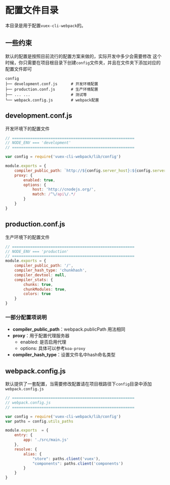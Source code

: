 # 配置文件目录

本目录是用于配置`vuex-cli-webpack`的。

## 一些约束
默认的配置是按照目前流行的配置方案来做的，实际开发中多少会需要修改
这个时候，你只需要在项目根目录下创建`config`文件夹，并且在文件夹下添加对应的配置文件即可
```
config
├── development.conf.js      # 开发环境配置
├── production.conf.js		 # 生产环境配置
├── ... ...					 # 测试等
└── webpack.config.js		 # webpack配置
```

## development.conf.js

开发环境下的配置文件

```javascript
// ======================================================
// NODE_ENV === 'development'
// ======================================================

var config = require('vuex-cli-webpack/lib/config')

module.exports = {
	compiler_public_path: `http://${config.server_host}:${config.server_port}/`,
	proxy: {
		enabled: true,
		options: {
			host: 'http://cnodejs.org/',
			match: /^\/api\/.*/
		}
	}
}
```

## production.conf.js

生产环境下的配置文件

```javascript
// ======================================================
// NODE_ENV === 'production'
// ======================================================
module.exports = {
	compiler_public_path: '/',
	compiler_hash_type: 'chunkhash',
	compiler_devtool: null,
	compiler_stats: {
		chunks: true,
		chunkModules: true,
		colors: true
	}
}
```

### 一部分配置项说明

+ **compiler_public_path**：webpack.publicPath 用法相同
+ **proxy**：用于配置代理服务器
	- enabled: 是否启用代理
	- options: 具体可以参考`koa-proxy`
+ **compiler_hash_type**：设置文件名中hash命名类型


## webpack.config.js

默认提供了一套配置，当需要修改配置请在项目根路径下`config`目录中添加 `webpack.config.js`

```javascript
// ======================================================
// webpack.config.js
// ======================================================

var config = require('vuex-cli-webpack/lib/config')
var paths = config.utils_paths

module.exports  = {
	entry: {
		app: './src/main.js'
	},
	resolve: {
		alias: {
			"store": paths.client('vuex'),
			"components": paths.client('components')
		}
	}
}
```